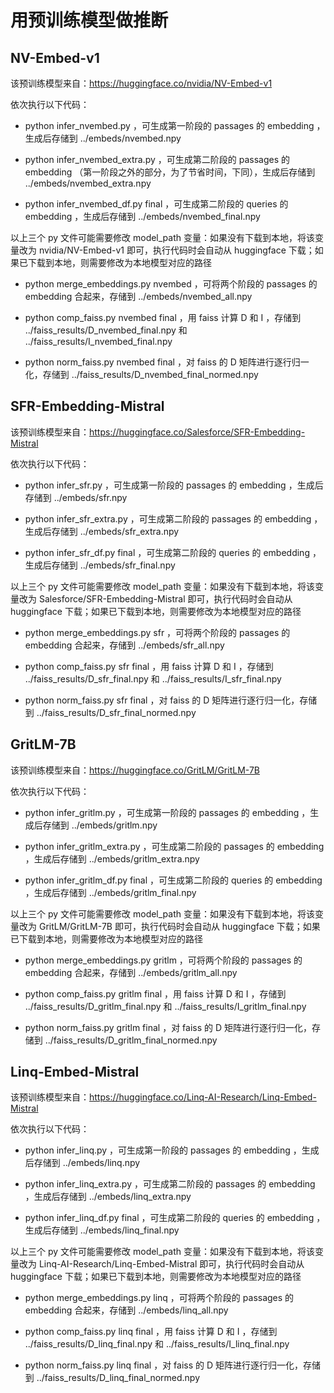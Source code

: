 # 用预训练模型做推断

## NV-Embed-v1

该预训练模型来自：https://huggingface.co/nvidia/NV-Embed-v1

依次执行以下代码：

- python infer_nvembed.py ，可生成第一阶段的 passages 的 embedding ，生成后存储到 ../embeds/nvembed.npy

- python infer_nvembed_extra.py ，可生成第二阶段的 passages 的 embedding （第一阶段之外的部分，为了节省时间，下同），生成后存储到 ../embeds/nvembed_extra.npy

- python infer_nvembed_df.py final ，可生成第二阶段的 queries 的 embedding ，生成后存储到 ../embeds/nvembed_final.npy

以上三个 py 文件可能需要修改 model_path 变量：如果没有下载到本地，将该变量改为 nvidia/NV-Embed-v1 即可，执行代码时会自动从 huggingface 下载；如果已下载到本地，则需要修改为本地模型对应的路径

- python merge_embeddings.py nvembed ，可将两个阶段的 passages 的 embedding 合起来，存储到 ../embeds/nvembed_all.npy

- python comp_faiss.py nvembed final ，用 faiss 计算 D 和 I ，存储到 ../faiss_results/D_nvembed_final.npy 和 ../faiss_results/I_nvembed_final.npy

- python norm_faiss.py nvembed final ，对 faiss 的 D 矩阵进行逐行归一化，存储到 ../faiss_results/D_nvembed_final_normed.npy

## SFR-Embedding-Mistral

该预训练模型来自：https://huggingface.co/Salesforce/SFR-Embedding-Mistral

依次执行以下代码：

- python infer_sfr.py ，可生成第一阶段的 passages 的 embedding ，生成后存储到 ../embeds/sfr.npy

- python infer_sfr_extra.py ，可生成第二阶段的 passages 的 embedding ，生成后存储到 ../embeds/sfr_extra.npy

- python infer_sfr_df.py final ，可生成第二阶段的 queries 的 embedding ，生成后存储到 ../embeds/sfr_final.npy

以上三个 py 文件可能需要修改 model_path 变量：如果没有下载到本地，将该变量改为 Salesforce/SFR-Embedding-Mistral 即可，执行代码时会自动从 huggingface 下载；如果已下载到本地，则需要修改为本地模型对应的路径

- python merge_embeddings.py sfr ，可将两个阶段的 passages 的 embedding 合起来，存储到 ../embeds/sfr_all.npy

- python comp_faiss.py sfr final ，用 faiss 计算 D 和 I ，存储到 ../faiss_results/D_sfr_final.npy 和 ../faiss_results/I_sfr_final.npy

- python norm_faiss.py sfr final ，对 faiss 的 D 矩阵进行逐行归一化，存储到 ../faiss_results/D_sfr_final_normed.npy

## GritLM-7B

该预训练模型来自：https://huggingface.co/GritLM/GritLM-7B

依次执行以下代码：

- python infer_gritlm.py ，可生成第一阶段的 passages 的 embedding ，生成后存储到 ../embeds/gritlm.npy

- python infer_gritlm_extra.py ，可生成第二阶段的 passages 的 embedding ，生成后存储到 ../embeds/gritlm_extra.npy

- python infer_gritlm_df.py final ，可生成第二阶段的 queries 的 embedding ，生成后存储到 ../embeds/gritlm_final.npy

以上三个 py 文件可能需要修改 model_path 变量：如果没有下载到本地，将该变量改为 GritLM/GritLM-7B 即可，执行代码时会自动从 huggingface 下载；如果已下载到本地，则需要修改为本地模型对应的路径

- python merge_embeddings.py gritlm ，可将两个阶段的 passages 的 embedding 合起来，存储到 ../embeds/gritlm_all.npy

- python comp_faiss.py gritlm final ，用 faiss 计算 D 和 I ，存储到 ../faiss_results/D_gritlm_final.npy 和 ../faiss_results/I_gritlm_final.npy

- python norm_faiss.py gritlm final ，对 faiss 的 D 矩阵进行逐行归一化，存储到 ../faiss_results/D_gritlm_final_normed.npy

## Linq-Embed-Mistral

该预训练模型来自：https://huggingface.co/Linq-AI-Research/Linq-Embed-Mistral

依次执行以下代码：

- python infer_linq.py ，可生成第一阶段的 passages 的 embedding ，生成后存储到 ../embeds/linq.npy

- python infer_linq_extra.py ，可生成第二阶段的 passages 的 embedding ，生成后存储到 ../embeds/linq_extra.npy

- python infer_linq_df.py final ，可生成第二阶段的 queries 的 embedding ，生成后存储到 ../embeds/linq_final.npy

以上三个 py 文件可能需要修改 model_path 变量：如果没有下载到本地，将该变量改为 Linq-AI-Research/Linq-Embed-Mistral 即可，执行代码时会自动从 huggingface 下载；如果已下载到本地，则需要修改为本地模型对应的路径

- python merge_embeddings.py linq ，可将两个阶段的 passages 的 embedding 合起来，存储到 ../embeds/linq_all.npy

- python comp_faiss.py linq final ，用 faiss 计算 D 和 I ，存储到 ../faiss_results/D_linq_final.npy 和 ../faiss_results/I_linq_final.npy

- python norm_faiss.py linq final ，对 faiss 的 D 矩阵进行逐行归一化，存储到 ../faiss_results/D_linq_final_normed.npy